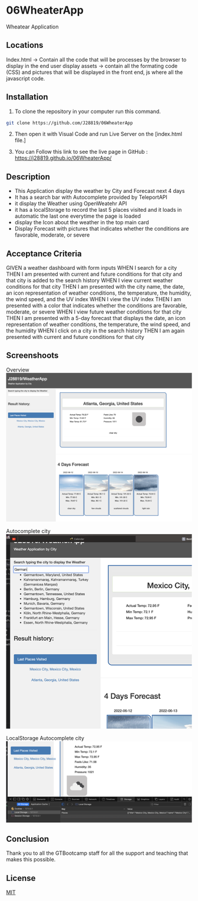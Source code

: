 # 06WheaterApp
Wheatear Application 

## Locations 

Index.html -> Contain all the code that will be processes by the browser to display in the end user display assets -> contain all the formating code (CSS) and pictures that will be displayed in the front end, js where all the javascript code.

## Installation

1. To clone the repository in your computer run this command.

```bash
git clone https://github.com/J28819/06WheaterApp

```

2. Then open it with Visual Code and run Live Server on the [index.html file.]

3. You can Follow this link to see the live page in GitHub : https://j28819.github.io/06WheaterApp/


## Description

- This Application display the weather by City and Forecast next 4 days
- It has a search bar with Autocomplete provided by TeleportAPI
- it display the Weather using OpenWeatehr API
- it has a localStorage to record the last 5 places visited and it loads in automatic the last one everytime the page is loaded
- display the Icon about the weather in the top main card
- Display Forecast with pictures that indicates whether the conditions are favorable, moderate, or severe


## Acceptance Criteria

GIVEN a weather dashboard with form inputs
WHEN I search for a city
THEN I am presented with current and future conditions for that city and that city is added to the search history
WHEN I view current weather conditions for that city
THEN I am presented with the city name, the date, an icon representation of weather conditions, the temperature, the humidity, the wind speed, and the UV index
WHEN I view the UV index
THEN I am presented with a color that indicates whether the conditions are favorable, moderate, or severe
WHEN I view future weather conditions for that city
THEN I am presented with a 5-day forecast that displays the date, an icon representation of weather conditions, the temperature, the wind speed, and the humidity
WHEN I click on a city in the search history
THEN I am again presented with current and future conditions for that city


## Screenshoots
Overview
![My animated logo](./assets/readmepics/overview.png)

Autocomplete city
![My animated logo](./assets/readmepics/overview2.png)

LocalStorage
Autocomplete city
![My animated logo](./assets/readmepics/overview3.png)


## Conclusion 

 Thank you to all the GTBootcamp staff for all the support and teaching that makes this possible.


## License
[MIT](https://choosealicense.com/licenses/mit/)

